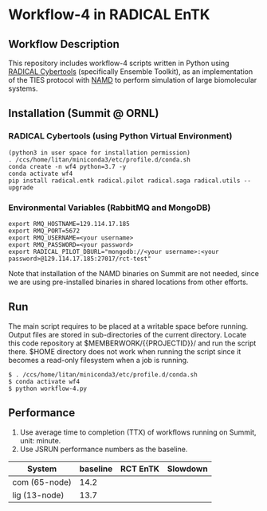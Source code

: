 # Workflow-4 in RADICAL EnTK

## Workflow Description

This repository includes workflow-4 scripts written in Python using [RADICAL Cybertools](https://radical-cybertools.github.io/) (specifically Ensemble Toolkit), as an implementation of the TIES protocol with [NAMD](https://www.ks.uiuc.edu/Research/namd/) to perform simulation of large biomolecular systems.

## Installation (Summit @ ORNL)

### RADICAL Cybertools (using Python Virtual Environment)

```
(python3 in user space for installation permission)
. /ccs/home/litan/miniconda3/etc/profile.d/conda.sh
conda create -n wf4 python=3.7 -y
conda activate wf4
pip install radical.entk radical.pilot radical.saga radical.utils --upgrade
```

### Environmental Variables (RabbitMQ and MongoDB)

```
export RMQ_HOSTNAME=129.114.17.185
export RMQ_PORT=5672
export RMQ_USERNAME=<your username>
export RMQ_PASSWORD=<your password>
export RADICAL_PILOT_DBURL="mongodb://<your username>:<your password>@129.114.17.185:27017/rct-test"
```

Note that installation of the NAMD binaries on Summit are not needed, since we are using pre-installed binaries in shared locations from other efforts.

## Run

The main script requires to be placed at a writable space before running. Output files are stored in sub-directories of the current directory. Locate this code repository at $MEMBERWORK/{{PROJECTID}}/ and run the script there. $HOME directory does not work when running the script since it becomes a read-only filesystem when a job is running.

```
$ . /ccs/home/litan/miniconda3/etc/profile.d/conda.sh
$ conda activate wf4
$ python workflow-4.py
```

## Performance

1. Use average time to completion (TTX) of workflows running on Summit, unit: minute.
2. Use JSRUN performance numbers as the baseline.

| System        | baseline | RCT EnTK | Slowdown |
| ------------- | -------- | -------- | -------- |
| com (65-node) |     14.2 |          |          |
| lig (13-node) |     13.7 |          |          |
